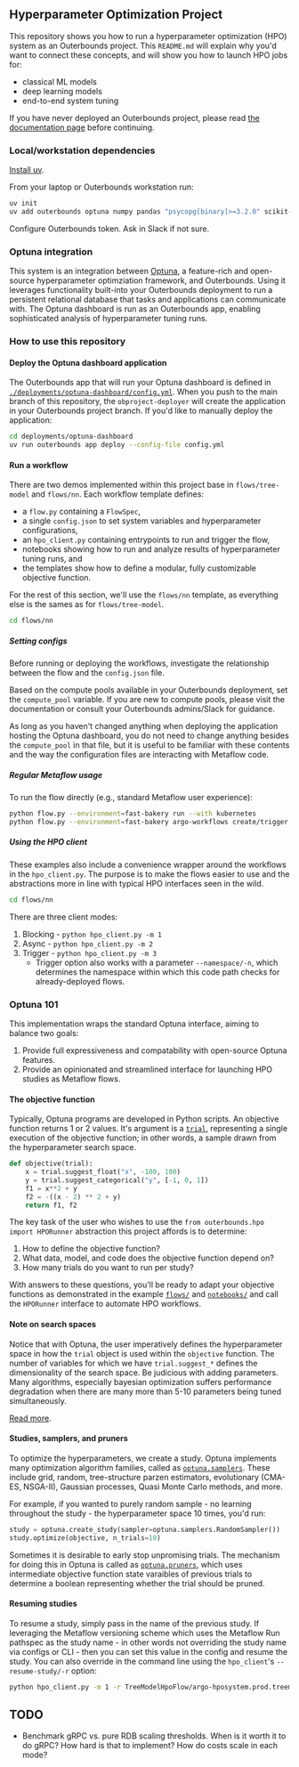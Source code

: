 ## Hyperparameter Optimization Project

This repository shows you how to run a hyperparameter optimization (HPO) system as an Outerbounds project.
This `README.md` will explain why you'd want to connect these concepts, and will show you how to launch HPO jobs for:
- classical ML models
- deep learning models
- end-to-end system tuning

If you have never deployed an Outerbounds project, please read [the documentation page](/outerbounds/project-setup/) before continuing.

### Local/workstation dependencies

[Install uv](https://docs.astral.sh/uv/getting-started/installation/).

From your laptop or Outerbounds workstation run:
```bash
uv init
uv add outerbounds optuna numpy pandas "psycopg[binary]>=3.2.0" scikit-learn torch torchvision
```

Configure Outerbounds token. Ask in Slack if not sure.

### Optuna integration
This system is an integration between [Optuna](https://optuna.org/), a feature-rich and open-source hyperparameter optimziation framework, and Outerbounds. Using it leverages functionality built-into your Outerbounds deployment to run a persistent relational database that tasks and applications can communicate with. The Optuna dashboard is run as an Outerbounds app, enabling sophisticated analysis of hyperparameter tuning runs.  

### How to use this repository

#### Deploy the Optuna dashboard application

The Outerbounds app that will run your Optuna dashboard is defined in [`./deployments/optuna-dashboard/config.yml`](./deployments/optuna-dashboard/config.yml).
When you push to the main branch of this repository, the `obproject-deployer` will create the application in your Outerbounds project branch.
If you'd like to manually deploy the application:

```bash
cd deployments/optuna-dashboard
uv run outerbounds app deploy --config-file config.yml
```

#### Run a workflow

There are two demos implemented within this project base in `flows/tree-model` and `flows/nn`.
Each workflow template defines:
- a `flow.py` containing a `FlowSpec`, 
- a single `config.json` to set system variables and hyperparameter configurations,
- an `hpo_client.py` containing entrypoints to run and trigger the flow, 
- notebooks showing how to run and analyze results of hyperparameter tuning runs, and
- the templates show how to define a modular, fully customizable objective function.

For the rest of this section, we'll use the `flows/nn` template, as everything else is the sames as for `flows/tree-model`.

```bash
cd flows/nn
```

##### Setting configs
Before running or deploying the workflows, investigate the relationship between the flow and the `config.json` file.

Based on the compute pools available in your Outerbounds deployment, set the `compute_pool` variable. 
If you are new to compute pools, please visit the documentation or consult your Outerbounds admins/Slack for guidance.

As long as you haven't changed anything when deploying the application hosting the Optuna dashboard, you do not need to change anything besides the `compute_pool` in that file, 
but it is useful to be familiar with these contents and the way the configuration files are interacting with Metaflow code. 

##### Regular Metaflow usage
To run the flow directly (e.g., standard Metaflow user experience):

```bash
python flow.py --environment=fast-bakery run --with kubernetes
python flow.py --environment=fast-bakery argo-workflows create/trigger
```

##### Using the HPO client
These examples also include a convenience wrapper around the workflows in the `hpo_client.py`. 
The purpose is to make the flows easier to use and the abstractions more in line with typical HPO interfaces seen in the wild. 

```bash
cd flows/nn
```

There are three client modes:
1. Blocking - `python hpo_client.py -m 1`
2. Async - `python hpo_client.py -m 2`
3. Trigger - `python hpo_client.py -m 3` 
    - Trigger option also works with a parameter `--namespace/-n`, which determines the namespace within which this code path checks for already-deployed flows.

### Optuna 101 

This implementation wraps the standard Optuna interface, aiming to balance two goals:
1. Provide full expressiveness and compatability with open-source Optuna features.
2. Provide an opinionated and streamlined interface for launching HPO studies as Metaflow flows. 

#### The objective function
Typically, Optuna programs are developed in Python scripts. 
An objective function returns 1 or 2 values. 
It's argument is a [`trial`](https://optuna.readthedocs.io/en/stable/reference/trial.html), 
representing a single execution of the objective function; in other words, a sample drawn from the hyperparameter search space.

```python
def objective(trial):
    x = trial.suggest_float("x", -100, 100)
    y = trial.suggest_categorical("y", [-1, 0, 1])
    f1 = x**2 + y
    f2 = -((x - 2) ** 2 + y)
    return f1, f2
```

The key task of the user who wishes to use the `from outerbounds.hpo import HPORunner` abstraction this project affords is to determine:
1. How to define the objective function? 
2. What data, model, and code does the objective function depend on?
3. How many trials do you want to run per study?

With answers to these questions, you'll be ready to adapt your objective functions as demonstrated in the example [`flows/`](./flows/) and [`notebooks/`](./notebooks/) and call the `HPORunner` interface to automate HPO workflows.

#### Note on search spaces
Notice that with Optuna, the user imperatively defines the hyperparameter space in how the `trial` object is used within the `objective` function.
The number of variables for which we have `trial.suggest_*` defines the dimensionality of the search space. 
Be judicious with adding parameters. Many algorithms, especially bayesian optimization suffers performance degradation when there are many more than 5-10 parameters being tuned simultaneously.

[Read more](https://optuna.readthedocs.io/en/stable/tutorial/10_key_features/002_configurations.html#configurations).

#### Studies, samplers, and pruners
To optimize the hyperparameters, we create a study.
Optuna implements many optimization algorithm families, called as [`optuna.samplers`](https://optuna.readthedocs.io/en/stable/reference/samplers/index.html). These include grid, random, tree-structure parzen estimators, evolutionary (CMA-ES, NSGA-II), Gaussian processes, Quasi Monte Carlo methods, and more.

For example, if you wanted to purely random sample - no learning throughout the study - the hyperparameter space 10 times, you'd run:
```python
study = optuna.create_study(sampler=optuna.samplers.RandomSampler())   
study.optimize(objective, n_trials=10)
```

Sometimes it is desirable to early stop unpromising trials. The mechanism for doing this in Optuna is called as [`optuna.pruners`](https://optuna.readthedocs.io/en/stable/reference/pruners.html), which uses intermediate objective function state varaibles of previous trials to determine a boolean representing whether the trial should be pruned.

#### Resuming studies
To resume a study, simply pass in the name of the previous study. 
If leveraging the Metaflow versioning scheme which uses the Metaflow Run pathspec as the study name - in other words not overriding the study name via configs or CLI - then
you can set this value in the config and resume the study. You can also override in the command line using the `hpo_client`'s `--resume-study/-r` option:

```bash
python hpo_client.py -m 1 -r TreeModelHpoFlow/argo-hposystem.prod.treemodelhpoflow-7ntvz
```

## TODO
- Benchmark gRPC vs. pure RDB scaling thresholds. When is it worth it to do gRPC? How hard is that to implement? How do costs scale in each mode? 
